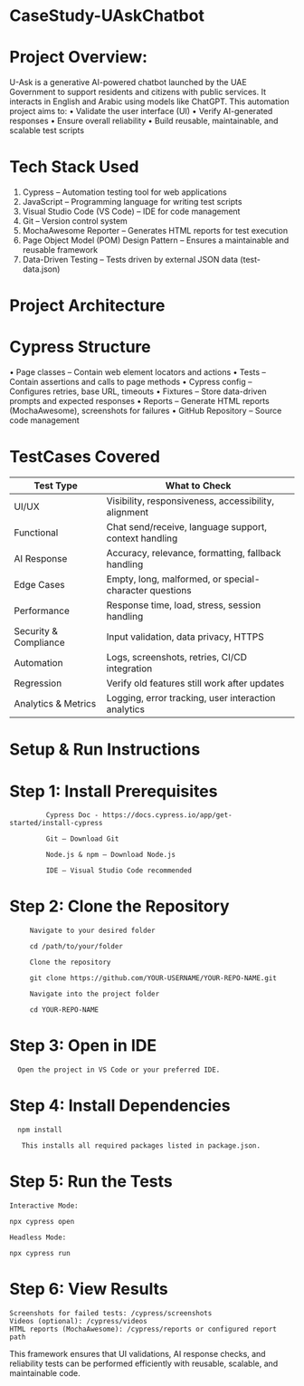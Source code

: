 # CaseStudy-UAskChatbot
# Project Overview:
U-Ask is a generative AI-powered chatbot launched by the UAE Government to support residents and citizens with public services. It interacts in English and Arabic using models  like ChatGPT.
This automation project aims to:
•	Validate the user interface (UI)
•	Verify AI-generated responses
•	Ensure overall reliability
•	Build reusable, maintainable, and scalable test scripts

# Tech Stack Used
1.	Cypress – Automation testing tool for web applications
2.	JavaScript – Programming language for writing test scripts
3.	Visual Studio Code (VS Code) – IDE for code management
4.	Git – Version control system
5.	MochaAwesome Reporter – Generates HTML reports for test execution
6.	Page Object Model (POM) Design Pattern – Ensures a maintainable and reusable framework
7.	Data-Driven Testing – Tests driven by external JSON data (test-data.json)
   
# Project Architecture
 # Cypress Structure
•	Page classes – Contain web element locators and actions
•	Tests – Contain assertions and calls to page methods
•	Cypress config – Configures retries, base URL, timeouts
•	Fixtures – Store data-driven prompts and expected responses
•	Reports – Generate HTML reports (MochaAwesome), screenshots for failures
•	GitHub Repository – Source code management
 # TestCases Covered
 
 | Test Type             | What to Check                                          |
| --------------------- | ------------------------------------------------------ |
| UI/UX                 | Visibility, responsiveness, accessibility, alignment   |
| Functional            | Chat send/receive, language support, context handling  |
| AI Response           | Accuracy, relevance, formatting, fallback handling     |
| Edge Cases            | Empty, long, malformed, or special-character questions |
| Performance           | Response time, load, stress, session handling          |
| Security & Compliance | Input validation, data privacy, HTTPS                  |
| Automation            | Logs, screenshots, retries, CI/CD integration          |
| Regression            | Verify old features still work after updates           |
| Analytics & Metrics   | Logging, error tracking, user interaction analytics    |



# Setup & Run Instructions
  # Step 1: Install Prerequisites
  
             Cypress Doc - https://docs.cypress.io/app/get-started/install-cypress
             
             Git – Download Git
             
             Node.js & npm – Download Node.js
             
             IDE – Visual Studio Code recommended
             
  # Step 2: Clone the Repository
         Navigate to your desired folder
         
         cd /path/to/your/folder
         
         Clone the repository
         
         git clone https://github.com/YOUR-USERNAME/YOUR-REPO-NAME.git
         
         Navigate into the project folder
         
         cd YOUR-REPO-NAME
         
 # Step 3: Open in IDE
      Open the project in VS Code or your preferred IDE.
 # Step 4: Install Dependencies
 
      npm install
      
       This installs all required packages listed in package.json.
 # Step 5: Run the Tests
    Interactive Mode:  
    
    npx cypress open
    
    Headless Mode:   
    
    npx cypress run
    
 # Step 6: View Results
 
    Screenshots for failed tests: /cypress/screenshots
    Videos (optional): /cypress/videos
    HTML reports (MochaAwesome): /cypress/reports or configured report path
    
This framework ensures that UI validations, AI response checks, and reliability tests can be performed efficiently with reusable, scalable, and maintainable code.

